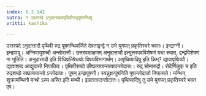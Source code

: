 ```yaml
---
index: 6.2.142
sutra: न उत्तरपदे ऽनुदात्तादावपृथिवीरुद्रपूषमन्थिषु
vritti: kashika

---
```

उत्तरपदे ऽनुदात्तादौ पृथिवी रुद्र पूषमन्थिवर्जिते देवताद्वन्द्वे न उभे युगपत् प्रकृतिस्वरे भवतः। इन्द्राग्नी। इन्द्रवायू। अग्निवायुशब्दौ अन्तोदात्तौ। उत्तरपदग्रहणम् अनुदात्तादौ इत्युत्तरपदविशेषणं यथा स्यात्, द्वन्द्वविशेषणं मा भूतिति। अनुदात्तादौ इति विधिप्रतिषेधयोः विषयविभागार्थम्। अपृथिव्यादिषु इति किम्? द्यावापृथिव्यौ। द्यावाशब्द आद्युदात्तो निपातितः। पृथिवीशब्दो ङीष्प्रत्ययान्तत्वादन्तोदात्तः। रुद्र सोमारुद्रौ। रोदेर्णिलुक् च इति रुद्रशब्दो रक्प्रत्ययान्तो ऽन्तोदात्तः। पूषन् इन्द्रापूषणौ। स्वन्नुक्षन्पूषनिति पूषान्तोदात्तो निपात्यते। मन्थिन् शुक्रामन्थिनौ मन्थो ऽस्य अस्ति इति मन्थी। इन्नतत्वादन्तोदात्तः। पृथिव्यादिषु तु उभे युगपत् प्रकृतिस्वरे भवत एव।